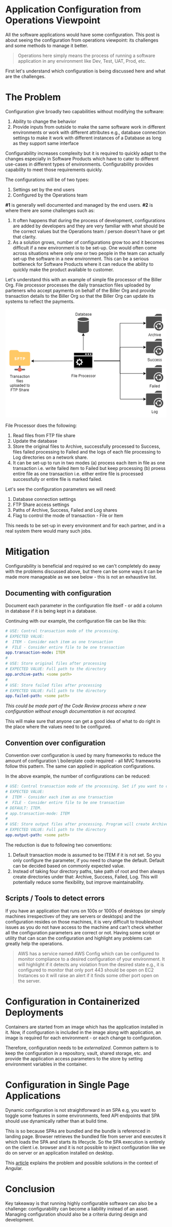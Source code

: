 # Application Configuration from Operations Viewpoint

All the software applications would have some configuration. This post is about seeing the configuration from operations viewpoint: its challenges and some methods to manage it better.

> Operations here simply means the process of running a software application in any environment like Dev, Test, UAT, Prod, etc.

First let's understand which configuration is being discussed here and what are the challenges.

# The Problem

Configuration give broadly two capabilities without modifying the software:

1. Ability to change the behavior
1. Provide inputs from outside to make the same software work in different environments or work with different attributes e.g., database connection settings to make it work with different instances of a Database as long as they support same interface

Configurability increases complexity but it is required to quickly adapt to the changes especially in Software Products which have to cater to different use-cases in different types of environments. Configurability provides capability to meet those requirements quickly.

The configurations will be of two types:

1. Settings set by the end users
1. Configured by the Operations team

**#1** is generally well documented and managed by the end users. **#2** is where there are some challenges such as:

1. It often happens that during the process of development, configurations are added by developers and they are very familiar with what should be the correct values but the Operations team / person doesn't have or get that clarity. 
1. As a solution grows, number of configurations grow too and it becomes difficult if a new environment is to be set-up. One would often come across situations where only one or two people in the team can actually set-up the software in a new environment. This can be a serious bottleneck for Software Products where it can reduce the ability to quickly make the product available to customer.

Let's understand this with an example of simple file processor of the Biller Org. File processor processes the daily transaction files uploaded by parteners who accept payments on behalf of the Biller Org and provide transaction details to the Biller Org so that the Biller Org can update its systems to reflect the payments.

![File Processing](./images/file-processor-example.png)

File Processor does the following:

1. Read files from FTP file share
1. Update the database
1. Store the original files to Archive, successfully processed to Success, files failed processing to Failed and the logs of each file processing to Log directories on a network share.
1. It can be set-up to run in two modes (a) process each item in file as one transaction i.e. write failed item to Failed but keep processing (b) proess entire file as one transaction i.e. either entire file is processed successfully or entire file is marked failed.

Let's see the configuration parameters we will need:

1. Database connection settings
1. FTP Share access settings
1. Paths of Archive, Success, Failed and Log shares
1. Flag to control the mode of transaction - File or Item

This needs to be set-up in every environment and for each partner, and in a real system there would many such jobs. 

# Mitigation

Configurability is beneficial and required so we can't completely do away with the problems discussed above, but there can be some ways it can be made more manageable as we see below - this is not an exhaustive list.

## Documenting with configuration

Document each parameter in the configuration file itself - or add a column in database if it is being kept in a database.

Continuing with our example, the configuration file can be like this:

``` yaml
# USE: Control transaction mode of the processing.
# EXPECTED VALUE:
#  ITEM - Consider each item as one transaction
#  FILE - Consider entire file to be one transaction
app.transaction-mode: ITEM
#
# USE: Store original files after processing
# EXPECTED VALUE: Full path to the directory
app.archive-path: <some path>
#
# USE: Store failed files after processing
# EXPECTED VALUE: Full path to the directory
app.failed-path: <some path>
```

*This could be made part of the Code Review process where a new configuration without enough documentation is not accepted.*

This will make sure that anyone can get a good idea of what to do right in the place where the values need to be configured.

## Convention over configuration

Convention over configuration is used by many frameworks to reduce the amount of configuration \ boilerplate code required - all MVC frameworks follow this pattern. The same can applied in application configurations.

In the above example, the number of configurations can be reduced:

``` yaml
# USE: Control transaction mode of the processing. Set if you want to change Default.
# EXPECTED VALUE:
#  ITEM - Consider each item as one transaction
#  FILE - Consider entire file to be one transaction
# DEFAULT: ITEM.
# app.transaction-mode: ITEM
#
# USE: Store output files after processing. Program will create Archive, Success, Failed and Log directory under this path.
# EXPECTED VALUE: Full path to the directory
app.output-path: <some path>
```

The reduction is due to following two conventions:

1. Default transaction mode is assumed to be ITEM if it is not set. So you only configure the parameter, if you need to change the default. Default can be decided based on commonly expected value.
1. Instead of taking four directory paths, take path of root and then always create directories under that: Archive, Success, Failed, Log. This will potentially reduce some flexibility, but improve maintainability.

## Scripts / Tools to detect errors

If you have an application that runs on 100s or 1000s of desktops (or simply machines irrespectivev of they are servers or desktops) and the configuration resides on those machines, it is very difficult to troubleshoot issues as you do not have access to the machine and can't check whether all the configuration parameters are correct or not. Having some script or utility that can scan the configuration and highlight any problems can greatly help the operations.

> AWS has a service named AWS Config which can be configured to monitor compliance to a desired configuration of your environment. It will highlight if it detects any violation from the desired state e.g., it is configured to monitor that only port 443 should be open on EC2 Instances so it will raise an alert if it finds some other port open on the server.

# Configuration in Containerized Deployments

Containers are started from an image which has the application installed in it. Now, if configuration is included in the image along with application, an image is required for each environment - or each change to configuration.

Therefore, configuration needs to be *externalized*. Common pattern is to keep the configuration in a repository, vault, shared storage, etc. and provide the application access parameters to the store by setting environment variables in the container.

# Configuration in Single Page Applications

Dynamic configuration is not straightforward in an SPA e.g, you want to toggle some features in some environments, feed API endpoints that SPA should use dynamically rather than at build time.

This is so because SPAs are bundled and the bundle is referenced in landing page. Browser retrieves the bundled file from server and executes it which loads the SPA and starts its lifecycle. So the SPA execution is entirely on the client i.e. browser and it is not possible to inject configuration like we do on server or an application installed on desktop.

This [article](https://medium.com/angular-in-depth/handling-angular-environments-in-continuous-delivery-eeaee96f0aae) explains the problem and possible solutions in the context of Angular.

# Conclusion

Key takeaway is that running highly configurable software can also be a challenge: configurability can become a liability instead of an asset. Managing configuration should also be a criteria during design and development.